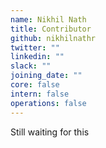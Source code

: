 ```yaml
---
name: Nikhil Nath
title: Contributor
github: nikhilnathr
twitter: ""
linkedin: ""
slack: ""
joining_date: ""
core: false
intern: false
operations: false
---
```


Still waiting for this
